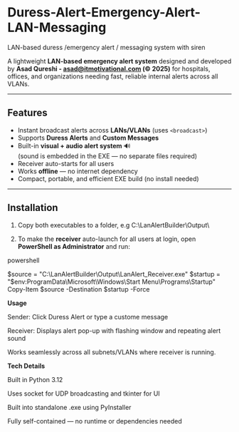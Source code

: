 # Duress-Alert-Emergency-Alert-LAN-Messaging
LAN-based duress /emergency alert / messaging system with siren

A lightweight **LAN-based emergency alert system** designed and developed by **Asad Qureshi - asad@itmotivational.com (© 2025)** for hospitals, offices, and organizations needing fast, reliable internal alerts across all VLANs.

---

## Features
- Instant broadcast alerts across **LANs/VLANs** (uses `<broadcast>`)
- Supports **Duress Alerts** and **Custom Messages**
- Built-in **visual + audio alert system** 🔊  
  (sound is embedded in the EXE — no separate files required)
- Receiver auto-starts for all users
- Works **offline** — no internet dependency
- Compact, portable, and efficient EXE build (no install needed)

---

## Installation

1. Copy both executables to a folder, e.g C:\LanAlertBuilder\Output\

2. To make the **receiver** auto-launch for all users at login, open **PowerShell as Administrator** and run:

powershell

$source = "C:\LanAlertBuilder\Output\LanAlert_Receiver.exe"
$startup = "$env:ProgramData\Microsoft\Windows\Start Menu\Programs\Startup"
Copy-Item $source -Destination $startup -Force

**Usage**

Sender: Click Duress Alert or type a custome message

Receiver: Displays alert pop-up with flashing window and repeating alert sound

Works seamlessly across all subnets/VLANs where receiver is running.

**Tech Details**

Built in Python 3.12

Uses socket for UDP broadcasting and tkinter for UI

Built into standalone .exe using PyInstaller

Fully self-contained — no runtime or dependencies needed

